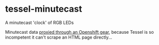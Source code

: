 # tessel-minutecast
A minutecast 'clock' of RGB LEDs

Minutecast data [proxied through an Openshift gear](https://github.com/aeharding/proxy-minutecast), because Tessel is so incompetent it can't scrape an HTML page directly...
